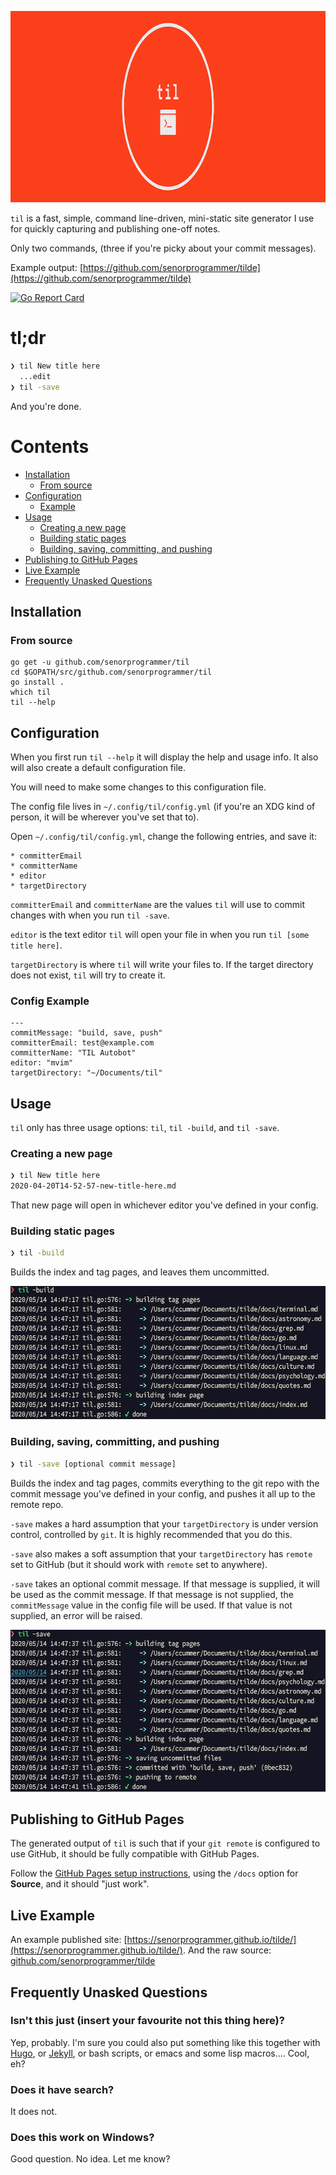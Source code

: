<p align="center"><img src="images/till_header.png" width="916" height="306" alt="til" title="til: jot it down" /></p>

`til` is a fast, simple, command line-driven, mini-static site generator I use for quickly capturing and publishing one-off notes. 

Only two commands, (three if you're picky about your commit messages).

Example output: [https://github.com/senorprogrammer/tilde](https://github.com/senorprogrammer/tilde)

[![Go Report Card](https://goreportcard.com/badge/github.com/senorprogrammer/til)](https://goreportcard.com/report/github.com/senorprogrammer/til)

# tl;dr

```bash
❯ til New title here
  ...edit
❯ til -save
```

And you're done.

# Contents

* [Installation](#installation)
	* [From source](#from-source)
* [Configuration](#configuration)
    * [Example](#config-example)
* [Usage](#usage)
    * [Creating a new page](#creating-a-new-page)
    * [Building static pages](#building-static-pages)
    * [Building, saving, committing, and pushing](#building-saving-committing-and-pushing)
* [Publishing to GitHub Pages](#publishing-to-github-pages)
* [Live Example](#live-example)
* [Frequently Unasked Questions](#frequently-unasked-questions)

## Installation

### From source

```
go get -u github.com/senorprogrammer/til
cd $GOPATH/src/github.com/senorprogrammer/til
go install .
which til
til --help
```

## Configuration

When you first run `til --help` it will display the help and usage info. It also will also create a default configuration file. 

You will need to make some changes to this configuration file.

The config file lives in `~/.config/til/config.yml` (if you're an XDG kind of person, it will be wherever you've set that to).

Open `~/.config/til/config.yml`, change the following entries, and save it:

    * committerEmail
    * committerName
    * editor
    * targetDirectory
    
`committerEmail` and `committerName` are the values `til` will use to commit changes with when you run `til -save`. 

`editor` is the text editor `til` will open your file in when you run `til [some title here]`.

`targetDirectory` is where `til` will write your files to. If the target directory does not exist, `til` will try to create it. 

### Config Example

```
---
commitMessage: "build, save, push"
committerEmail: test@example.com
committerName: "TIL Autobot"
editor: "mvim"
targetDirectory: "~/Documents/til"
```

## Usage

`til` only has three usage options: `til`, `til -build`, and `til -save`.

### Creating a new page

```bash
❯ til New title here
2020-04-20T14-52-57-new-title-here.md
```

That new page will open in whichever editor you've defined in your config.

### Building static pages

```bash
❯ til -build
```

Builds the index and tag pages, and leaves them uncommitted.

<p align="center"><img src="images/til_build.png" width="600" height="213" alt="image of the build process" title="til -build" /></p>

### Building, saving, committing, and pushing

```bash
❯ til -save [optional commit message]
```

Builds the index and tag pages, commits everything to the git repo with the commit message you've defined in your config, and pushes it all up to the remote repo.

`-save` makes a hard assumption that your `targetDirectory` is under version control, controlled by `git`. It is highly recommended that you do this.

`-save` also makes a soft assumption that your `targetDirectory` has `remote` set to GitHub (but it should work with `remote` set to anywhere).

`-save` takes an optional commit message. If that message is supplied, it will be used as the commit message. If that message is not supplied, the `commitMessage` value in the config file will be used. If that value is not supplied, an error will be raised.

<p align="center"><img src="images/til_save.png" width="600" height="259" alt="image of the save process" title="til -save" /></p>

## Publishing to GitHub Pages

The generated output of `til` is such that if your `git remote` is configured to use GitHub, it should be fully compatible with GitHub Pages.

Follow the [GitHub Pages setup instructions](https://guides.github.com/features/pages/), using the `/docs` option for **Source**, and it should "just work".

## Live Example

An example published site: [https://senorprogrammer.github.io/tilde/](https://senorprogrammer.github.io/tilde/). And the raw source: [github.com/senorprogrammer/tilde](https://github.com/senorprogrammer/tilde)

## Frequently Unasked Questions

### Isn't this just (insert your favourite not this thing here)?

Yep, probably. I'm sure you could also put something like this together with [Hugo](https://gohugo.io), or [Jekyll](https://jekyllrb.com), or bash scripts, or emacs and some lisp macros.... Cool, eh?

### Does it have search?

It does not.

### Does this work on Windows?

Good question. No idea. Let me know?
